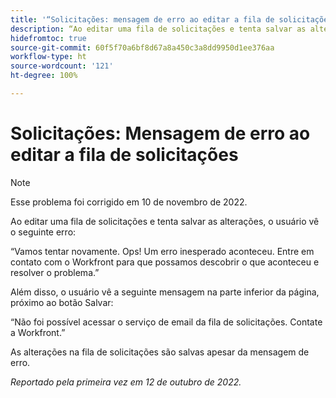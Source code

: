 ```yaml
---
title: '“Solicitações: mensagem de erro ao editar a fila de solicitações”'
description: “Ao editar uma fila de solicitações e tenta salvar as alterações, o usuário vê um erro.”
hidefromtoc: true
source-git-commit: 60f5f70a6bf8d67a8a450c3a8dd9950d1ee376aa
workflow-type: ht
source-wordcount: '121'
ht-degree: 100%

---
```



# Solicitações: Mensagem de erro ao editar a fila de solicitações

>[!NOTE]
>
>Esse problema foi corrigido em 10 de novembro de 2022.

Ao editar uma fila de solicitações e tenta salvar as alterações, o usuário vê o seguinte erro:

“Vamos tentar novamente. Ops! Um erro inesperado aconteceu. Entre em contato com o Workfront para que possamos descobrir o que aconteceu e resolver o problema.”

Além disso, o usuário vê a seguinte mensagem na parte inferior da página, próximo ao botão Salvar:

“Não foi possível acessar o serviço de email da fila de solicitações. Contate a Workfront.”

As alterações na fila de solicitações são salvas apesar da mensagem de erro.

_Reportado pela primeira vez em 12 de outubro de 2022._

